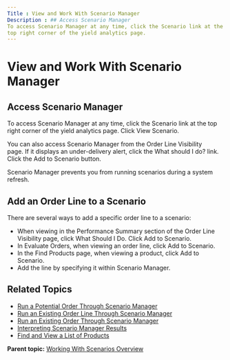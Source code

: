 ```yaml
---
Title : View and Work With Scenario Manager
Description : ## Access Scenario Manager
To access Scenario Manager at any time, click the Scenario link at the
top right corner of the yield analytics page.
---
```



# View and Work With Scenario Manager





## Access Scenario Manager

To access Scenario Manager at any time, click the Scenario link at the
top right corner of the yield analytics page.
Click View Scenario.

You can also access Scenario Manager from the Order Line Visibility
page. If it displays an under-delivery alert, click the What should I
do? link. Click the Add to
Scenario button.

Scenario Manager prevents you from running scenarios during a system
refresh.



<div id="ID-000029c6__section_mpc_lfk_nwb" >

## Add an Order Line to a Scenario

There are several ways to add a specific order line to a scenario:

- When viewing in the Performance
  Summary section of the Order Line Visibility page,
  click What Should I Do.
  Click Add to Scenario.
- In Evaluate Orders, when viewing an order line,
  click Add to Scenario.
- In the Find Products page, when viewing a product,
  click Add to Scenario.
- Add the line by specifying it within Scenario Manager.



<div id="ID-000029c6__section_eqc_lfk_nwb" >

## Related Topics



<div id="ID-000029c6__section_opc_lfk_nwb" >

- <a href="run-a-potential-order-through-scenario-manager.html"
  class="xref">Run a Potential Order Through Scenario Manager</a>
- <a href="run-an-existing-order-line-through-scenario-manager.html"
  class="xref">Run an Existing Order Line Through Scenario Manager</a>
- <a href="run-an-existing-order-through-scenario-manager.html"
  class="xref">Run an Existing Order Through Scenario Manager</a>
- <a href="interpreting-scenario-manager-results.html"
  class="xref">Interpreting Scenario Manager Results</a>
- <a href="find-and-view-a-list-of-products.html" class="xref">Find and
  View a List of Products</a>





<div class="familylinks">

<div class="parentlink">

**Parent topic:**
<a href="../topics/working-with-scenarios-overview.html"
class="link">Working With Scenarios Overview</a>






